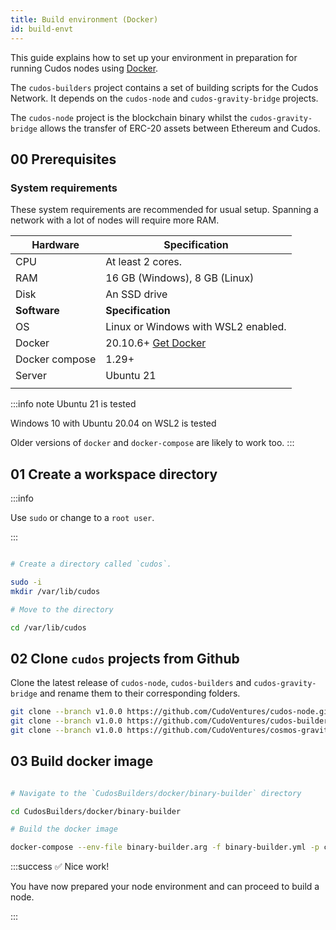```yaml
---
title: Build environment (Docker)
id: build-envt
---
```


This guide explains how to set up your environment in preparation for running Cudos nodes using [Docker](https://docs.docker.com/engine/install/). 

The `cudos-builders` project contains a set of building scripts for the Cudos Network. It depends on the `cudos-node` and `cudos-gravity-bridge` projects. 

The `cudos-node` project is the blockchain binary whilst the `cudos-gravity-bridge` allows the transfer of ERC-20 assets between Ethereum and Cudos. 

## 00 Prerequisites

### System requirements

These system requirements are recommended for usual setup. Spanning a network with a lot of nodes will require more RAM.

| **Hardware** 	| **Specification**           	|
|------	|-------------------------------	|
| CPU   |  At least 2 cores.                |
| RAM  	| 16 GB (Windows), 8 GB (Linux) 	|
| Disk 	| An SSD drive                  	|
|   **Software**  |**Specification**            |
| OS | Linux or Windows with WSL2 enabled.  
| Docker                                                       	|20.10.6+ [Get Docker](https://docs.docker.com/engine/install/) |
| Docker compose                                                   	|1.29+
| Server                             	| Ubuntu 21  
|                                                                        	|

:::info note
Ubuntu 21 is tested

Windows 10 with Ubuntu 20.04 on WSL2 is tested

Older versions of `docker` and `docker-compose` are likely to work too.
:::


## 01 Create a workspace directory 

:::info

Use `sudo` or change to a `root user`.


:::

```bash

# Create a directory called `cudos`.

sudo -i
mkdir /var/lib/cudos

# Move to the directory

cd /var/lib/cudos
```

## 02 Clone `cudos` projects from Github

Clone the latest release of `cudos-node`, `cudos-builders` and `cudos-gravity-bridge` and rename them to their corresponding folders. 

```bash
git clone --branch v1.0.0 https://github.com/CudoVentures/cudos-node.git CudosNode
git clone --branch v1.0.0 https://github.com/CudoVentures/cudos-builders.git CudosBuilders
git clone --branch v1.0.0 https://github.com/CudoVentures/cosmos-gravity-bridge.git CudosGravityBridge

```

## 03 Build docker image



```bash

# Navigate to the `CudosBuilders/docker/binary-builder` directory

cd CudosBuilders/docker/binary-builder

# Build the docker image 

docker-compose --env-file binary-builder.arg -f binary-builder.yml -p cudos-binary-builder up --build --detach
```

:::success ✅ Nice work!

You have now prepared your node environment and can proceed to build a node. 

:::






